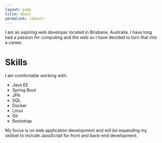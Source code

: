 ```yaml
---
layout: page
title: About
permalink: /about/
---
```

I am an aspiring web developer located in Brisbane, Australia. I have long had a passion 
for computing and the web so I have decided to turn that into a career.

# Skills
I am comfortable working with:
- Java EE
- Spring Boot
- JPA
- SQL
- Docker
- Linux
- Git
- Bootstrap

My focus is on web application development and will be expanding my skillset to include
JavaScript for front and back-end development.
